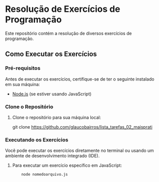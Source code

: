 # Resolução de Exercícios de Programação

Este repositório contém a resolução de diversos exercícios de programação.


## Como Executar os Exercícios

### Pré-requisitos

Antes de executar os exercícios, certifique-se de ter o seguinte instalado em sua máquina:

- [Node.js](https://nodejs.org/) (se estiver usando JavaScript)
  

### Clone o Repositório

1. Clone o repositório para sua máquina local:
  
    git clone https://github.com/glaucobairros/lista_tarefas_02_maisprati

  

### Executando os Exercícios

Você pode executar os exercícios diretamente no terminal ou usando um ambiente de desenvolvimento integrado (IDE).

1. Para executar um exercício específico em JavaScript:
    ```
        node nomedoarquivo.js
